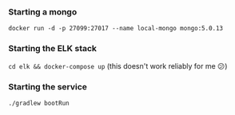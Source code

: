### Starting a mongo

`docker run -d -p 27099:27017 --name local-mongo mongo:5.0.13`

### Starting the ELK stack

`cd elk && docker-compose up` (this doesn't work reliably for me 😕)

### Starting the service

`./gradlew bootRun`
